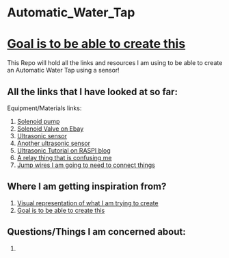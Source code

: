 # Automatic_Water_Tap
# [Goal is to be able to create this](https://www.youtube.com/watch?v=4YoppXGoFTM&t=71s)
This Repo will hold all the links and resources I am using to be able to create an Automatic Water Tap using a sensor!


## All the links that I have looked at so far: 

Equipment/Materials links: 
1. [Solenoid pump](https://www.123filter.com/ac/index.php?rt=product/product&path=119_118_79&product_id=313)
2. [Solenoid Valve on Ebay](https://www.ebay.com/p/509536497?iid=191921893492&chn=ps&norover=1&mkevt=1&mkrid=711-117182-37290-0&mkcid=2&itemid=191921893492&targetid=886140166958&device=c&mktype=pla&googleloc=9003607&poi=&campaignid=9426356127&mkgroupid=98691857674&rlsatarget=aud-412677883135:pla-886140166958&abcId=1140476&merchantid=113089344&gclid=Cj0KCQjwtLT1BRD9ARIsAMH3BtVNMG7E_O2PflcdKWmCxhxBDQ07OGOl5IPMh_WNFnpAAlVASOfvdD0aAsw9EALw_wcB)
3. [Ultrasonic sensor](https://www.banggood.in/3Pcs-Geekcreit-Ultrasonic-Module-HC-SR04-Distance-Measuring-Ranging-Transducer-Sensor-DC-5V-2-450cm-p-943141.html?akmClientCountry=America&p=60061525430625201810&custlixnkid=84651&cur_warehouse=USA)
4. [Another ultrasonic sensor](https://www.google.com/search?q=ultrasonic+sensor&oq=ultrasonic+sensor&aqs=chrome..69i57j69i60l3.202j0j4&sourceid=chrome&ie=UTF-8)
5. [Ultrasonic Tutorial on RASPI blog](https://thepihut.com/blogs/raspberry-pi-tutorials/hc-sr04-ultrasonic-range-sensor-on-the-raspberry-pi)
6. [A relay thing that is confusing me](https://www.google.com/search?q=relay&oq=relay&aqs=chrome..69i57j0l6j69i60.2102j0j7&sourceid=chrome&ie=UTF-8)
7. [Jump wires I am going to need to connect things](https://www.amazon.com/Multicolored-Breadboard-Dupont-Jumper-Wires/dp/B073X7P6N2)

## Where I am getting inspiration from?
1. [Visual representation of what I am trying to create](http://www.autotaps.com/how-automatic-tap-work.html)
2. [Goal is to be able to create this](https://www.youtube.com/watch?v=4YoppXGoFTM&t=71s)

## Questions/Things I am concerned about:
1. 
